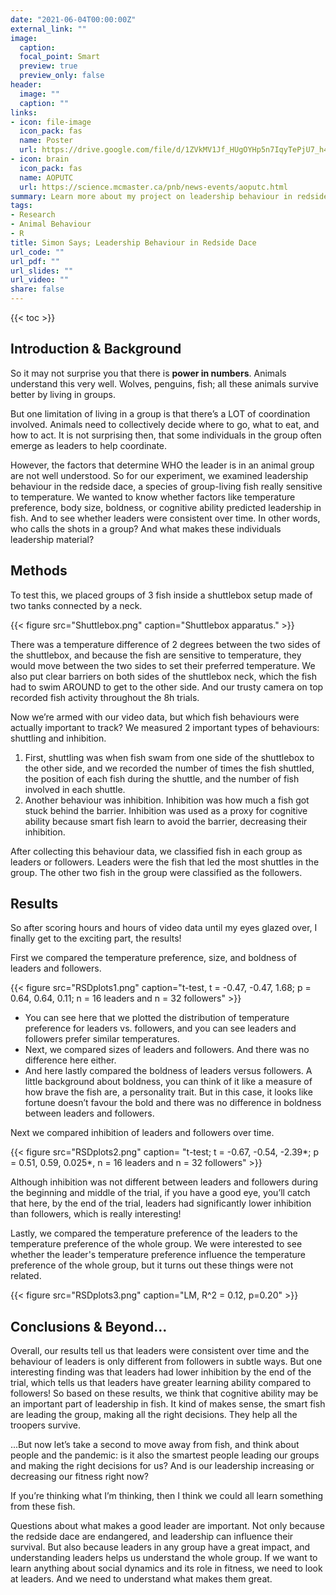 ```yaml
---
date: "2021-06-04T00:00:00Z"
external_link: ""
image:
  caption: 
  focal_point: Smart
  preview: true
  preview_only: false
header:
  image: ""
  caption: ""
links:
- icon: file-image
  icon_pack: fas
  name: Poster
  url: https://drive.google.com/file/d/1ZVkMV1Jf_HUgOYHp5n7IqyTePjU7_h48/view?usp=sharing
- icon: brain
  icon_pack: fas
  name: AOPUTC
  url: https://science.mcmaster.ca/pnb/news-events/aoputc.html
summary: Learn more about my project on leadership behaviour in redside dace! This research was completed as part of a 2QQ3 Independent Research Practicuum and presented at the Annual Ontario Psychology Undergraduate Thesis Conference.
tags:
- Research
- Animal Behaviour
- R
title: Simon Says; Leadership Behaviour in Redside Dace
url_code: ""
url_pdf: ""
url_slides: ""
url_video: ""
share: false
---
```

{{< toc >}}

## Introduction & Background

So it may not surprise you that there is **power in numbers**. Animals understand this very well. Wolves, penguins, fish; all these animals survive better by living in groups.
    
But one limitation of living in a group is that there’s a LOT of coordination involved. Animals need to collectively decide where to go, what to eat, and how to act. It is not surprising then, that some individuals in the group often emerge as leaders to help coordinate.
    
However, the factors that determine WHO the leader is in an animal group are not well understood. So for our experiment, we examined leadership behaviour in the redside dace, a species of group-living fish really sensitive to temperature. We wanted to know whether factors like temperature preference, body size, boldness, or cognitive ability predicted leadership in fish. And to see whether leaders were consistent over time. In other words, who calls the shots in a group? And what makes these individuals leadership material?

## Methods

To test this, we placed groups of 3 fish inside a shuttlebox setup made of two tanks connected by a neck.

{{< figure src="Shuttlebox.png" caption="Shuttlebox apparatus." >}}

There was a temperature difference of 2 degrees between the two sides of the shuttlebox, and because the fish are sensitive to temperature, they would move between the two sides to set their preferred temperature. We also put clear barriers on both sides of the shuttlebox neck, which the fish had to swim AROUND to get to the other side. And our trusty camera on top recorded fish activity throughout the 8h trials.


 Now we’re armed with our video data, but which fish behaviours were actually important to track? We measured 2 important types of behaviours: shuttling and inhibition.
 1. First, shuttling was when fish swam from one side of the shuttlebox to the other side, and we recorded the number of times the fish shuttled, the position of each fish during the shuttle, and the number of fish involved in each shuttle.
2. Another behaviour was inhibition. Inhibition was how much a fish got stuck behind the barrier. Inhibition was used as a proxy for cognitive ability because smart fish learn to avoid the barrier, decreasing their inhibition.

After collecting this behaviour data, we classified fish in each group as leaders or followers. Leaders were the fish that led the most shuttles in the group. The other two fish in the group were classified as the followers.

## Results
So after scoring hours and hours of video data until my eyes glazed over, I finally get to the exciting part, the results!

First we compared the temperature preference, size, and boldness of leaders and followers. 

{{< figure src="RSDplots1.png" caption="t-test, t = -0.47, -0.47, 1.68; p = 0.64, 0.64, 0.11; n = 16 leaders and n = 32 followers" >}}

- You can see here that we plotted the distribution of temperature preference for leaders vs. followers, and you can see leaders and followers prefer similar temperatures.
- Next, we compared sizes of leaders and followers. And there was no difference here either.
- And here lastly compared the boldness of leaders versus followers. A little background about boldness, you can think of it like a measure of how brave the fish are, a personality trait. But in this case, it looks like fortune doesn’t favour the bold and there was no difference in boldness between leaders and followers. 

Next we compared inhibition of leaders and followers over time.

{{< figure src="RSDplots2.png" caption= "t-test; t = -0.67, -0.54, -2.39*; p = 0.51, 0.59, 0.025*, n = 16 leaders and n = 32 followers" >}}

Although inhibition was not different between leaders and followers during the beginning and middle of the trial, if you have a good eye, you’ll catch that here, by the end of the trial, leaders had significantly lower inhibition than followers, which is really interesting!
    
Lastly, we compared the temperature preference of the leaders to the temperature preference of the whole group. We were interested to see whether the leader's temperature preference influence the temperature preference of the whole group, but it turns out these things were not related.

{{< figure src="RSDplots3.png" caption="LM, R^2  = 0.12, p=0.20" >}}

## Conclusions & Beyond...
 
Overall, our results tell us that leaders were consistent over time and the behaviour of leaders is only different from followers in subtle ways. But one interesting finding was that leaders had lower inhibition by the end of the trial, which tells us that leaders have greater learning ability compared to followers! So based on these results, we think that cognitive ability may be an important part of leadership in fish. It kind of makes sense, the smart fish are leading the group, making all the right decisions. They help all the troopers survive.

...But now let’s take a second to move away from fish, and think about people and the pandemic: is it also the smartest people leading our groups and making the right decisions for us? And is our leadership increasing or decreasing our fitness right now?

If you’re thinking what I’m thinking, then I think we could all learn something from these fish.

Questions about what makes a good leader are important. Not only because the redside dace are endangered, and leadership can influence their survival. But also because leaders in any group have a great impact, and understanding leaders helps us understand the whole group. If we want to learn anything about social dynamics and its role in fitness, we need to look at leaders. And we need to understand what makes them great.
